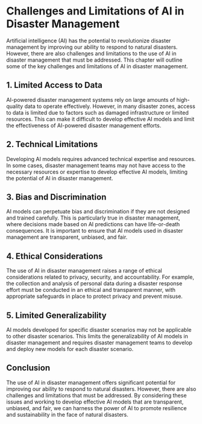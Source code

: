 Challenges and Limitations of AI in Disaster Management
=====================================================================================================

Artificial intelligence (AI) has the potential to revolutionize disaster management by improving our ability to respond to natural disasters. However, there are also challenges and limitations to the use of AI in disaster management that must be addressed. This chapter will outline some of the key challenges and limitations of AI in disaster management.

1\. Limited Access to Data
-------------------------

AI-powered disaster management systems rely on large amounts of high-quality data to operate effectively. However, in many disaster zones, access to data is limited due to factors such as damaged infrastructure or limited resources. This can make it difficult to develop effective AI models and limit the effectiveness of AI-powered disaster management efforts.

2\. Technical Limitations
------------------------

Developing AI models requires advanced technical expertise and resources. In some cases, disaster management teams may not have access to the necessary resources or expertise to develop effective AI models, limiting the potential of AI in disaster management.

3\. Bias and Discrimination
--------------------------

AI models can perpetuate bias and discrimination if they are not designed and trained carefully. This is particularly true in disaster management, where decisions made based on AI predictions can have life-or-death consequences. It is important to ensure that AI models used in disaster management are transparent, unbiased, and fair.

4\. Ethical Considerations
-------------------------

The use of AI in disaster management raises a range of ethical considerations related to privacy, security, and accountability. For example, the collection and analysis of personal data during a disaster response effort must be conducted in an ethical and transparent manner, with appropriate safeguards in place to protect privacy and prevent misuse.

5\. Limited Generalizability
---------------------------

AI models developed for specific disaster scenarios may not be applicable to other disaster scenarios. This limits the generalizability of AI models in disaster management and requires disaster management teams to develop and deploy new models for each disaster scenario.

Conclusion
----------

The use of AI in disaster management offers significant potential for improving our ability to respond to natural disasters. However, there are also challenges and limitations that must be addressed. By considering these issues and working to develop effective AI models that are transparent, unbiased, and fair, we can harness the power of AI to promote resilience and sustainability in the face of natural disasters.
